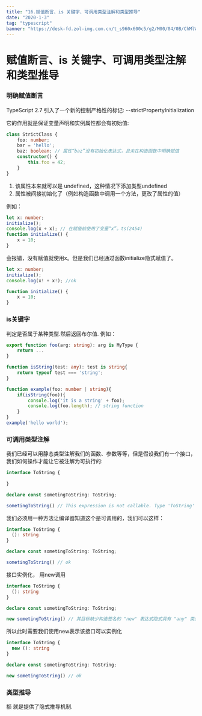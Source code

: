 ```yaml
---
title: "16.赋值断言、is 关键字、可调用类型注解和类型推导"
date: "2020-1-3"
tag: "typescript"
banner: "https://desk-fd.zol-img.com.cn/t_s960x600c5/g2/M00/04/0B/ChMlWl0-oHmIDZvqAAdz3RsOKEYAAMMNwPQhEkAB3P1417.jpg"
---
```


# 赋值断言、is 关键字、可调用类型注解和类型推导

### 明确赋值断言
TypeScript 2.7 引入了一个新的控制严格性的标记: --strictPropertyInitialization

它的作用就是保证变量声明和实例属性都会有初始值:
```ts
class StrictClass {
    foo: number;
    bar = 'hello';
    baz: boolean; // 属性“baz”没有初始化表达式，且未在构造函数中明确赋值
    constructor() {
        this.foo = 42;
    }
}
```
1. 该属性本来就可以是 undefined，这种情况下添加类型undefined
2. 属性被间接初始化了（例如构造函数中调用一个方法，更改了属性的值）

例如： 
```ts
let x: number;
initialize();
console.log(x + x); // 在赋值前使用了变量“x”。ts(2454)
function initialize() {
    x = 10;
}
```
会报错，没有赋值就使用x。但是我们已经通过函数initialize隐式赋值了。
```ts
let x: number;
initialize();
console.log(x! + x!); //ok

function initialize() {
    x = 10;
}
```

### is关键字
判定是否属于某种类型.然后返回布尔值.
例如：
```ts
export function foo(arg: string): arg is MyType {
    return ...
}

function isString(test: any): test is string{
    return typeof test === 'string';
}

function example(foo: number | string){
    if(isString(foo)){
        console.log('it is a string' + foo);
        console.log(foo.length); // string function
    }
}
example('hello world');
```


### 可调用类型注解
我们已经可以用静态类型注解我们的函数、参数等等，但是假设我们有一个接口，我们如何操作才能让它被注解为可执行的:
```ts
interface ToString {
  
}

declare const sometingToString: ToString;

sometingToString() // This expression is not callable. Type 'ToString' has no call signatures.ts(2349)
```

我们必须用一种方法让编译器知道这个是可调用的，我们可以这样：
```ts
interface ToString {
  (): string
}

declare const sometingToString: ToString;

sometingToString() // ok
```
接口实例化， 用new调用
```ts
interface ToString {
  (): string
}

declare const sometingToString: ToString;

new sometingToString() // 其目标缺少构造签名的 "new" 表达式隐式具有 "any" 类型
```
所以此时需要我们使用new表示该接口可以实例化
```ts
interface ToString {
  new (): string
}

declare const sometingToString: ToString;

new sometingToString() // ok
```

### 类型推导
额 就是提供了隐式推导机制.








